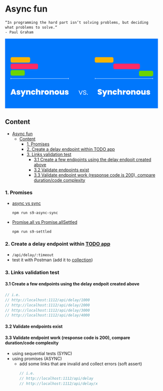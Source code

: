 # Async fun

```text
“In programming the hard part isn’t solving problems, but deciding what problems to solve.“
- Paul Graham
```

![](../resource/image/_9_async_sync_timeline.png)

## Content

- [Async fun](#async-fun)
  - [Content](#content)
    - [1. Promises](#1-promises)
    - [2. Create a delay endpoint within TODO app](#2-create-a-delay-endpoint-within-todo-app)
    - [3. Links validation test](#3-links-validation-test)
      - [3.1 Create a few endpoints using the delay endpoit created above](#31-create-a-few-endpoints-using-the-delay-endpoit-created-above)
      - [3.2 Validate endpoints exist](#32-validate-endpoints-exist)
      - [3.3 Validate endpoint work (response code is 200), compare duration/code complexity](#33-validate-endpoint-work-response-code-is-200-compare-durationcode-complexity)

### 1. Promises

- [async vs sync](../src/session9/async-vs-sync.js)
  ```bash
  npm run s9-async-sync
  ```
- [Promise.all vs Promise.allSettled](../src/session9/all-vs-settled.js)
  ```bash
  npm run s9-settled
  ```

### 2. Create a delay endpoint within [TODO app](https://github.com/danrusu/node-js-todo-app)

- `/api/delay/:timeout`
- test it with Postman (add it to [collection](https://github.com/danrusu/node-js-todo-app/tree/master/postman))

### 3. Links validation test

#### 3.1 Create a few endpoints using the delay endpoit created above

```javascript
// i.e.
// http://localhost:1112/api/delay/1000
// http://localhost:1112/api/delay/2000
// http://localhost:1112/api/delay/3000
// http://localhost:1112/api/delay/4000
```

#### 3.2 Validate endpoints exist

#### 3.3 Validate endpoint work (response code is 200), compare duration/code complexity

- using sequential tests (SYNC)
- using promises (ASYNC)
  - add some links that are invalid and collect errors (soft assert)
    ```javascript
    // i.e.
    // http://localhost:1112/api/delay
    // http://localhost:1112/api/delay/x
    ```
